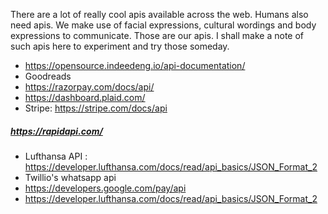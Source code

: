 There are a lot of really cool apis available across the web.
Humans also need apis. We make use of facial expressions, cultural wordings and body expressions to communicate. Those are our apis.
I shall make a note of such apis here to experiment and try those someday.

- https://opensource.indeedeng.io/api-documentation/
- Goodreads
- https://razorpay.com/docs/api/
- https://dashboard.plaid.com/
- Stripe: https://stripe.com/docs/api
##### https://rapidapi.com/
- Lufthansa API : https://developer.lufthansa.com/docs/read/api_basics/JSON_Format_2
- Twillio's whatsapp api
- https://developers.google.com/pay/api
- https://developer.lufthansa.com/docs/read/api_basics/JSON_Format_2
